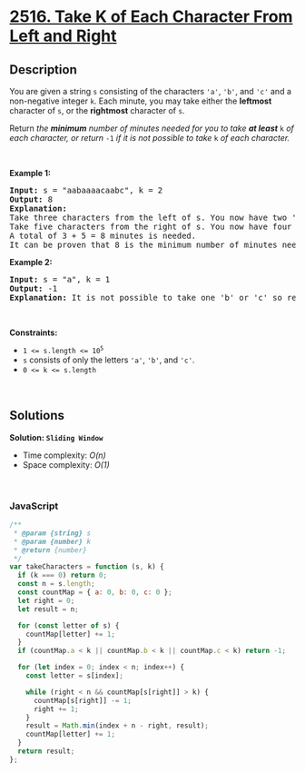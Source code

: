 # [2516. Take K of Each Character From Left and Right](https://leetcode.com/problems/take-k-of-each-character-from-left-and-right)

## Description

<div class="elfjS" data-track-load="description_content"><p>You are given a string <code>s</code> consisting of the characters <code>'a'</code>, <code>'b'</code>, and <code>'c'</code> and a non-negative integer <code>k</code>. Each minute, you may take either the <strong>leftmost</strong> character of <code>s</code>, or the <strong>rightmost</strong> character of <code>s</code>.</p>

<p>Return<em> the <strong>minimum</strong> number of minutes needed for you to take <strong>at least</strong> </em><code>k</code><em> of each character, or return </em><code>-1</code><em> if it is not possible to take </em><code>k</code><em> of each character.</em></p>

<p>&nbsp;</p>
<p><strong class="example">Example 1:</strong></p>

<pre><strong>Input:</strong> s = "aabaaaacaabc", k = 2
<strong>Output:</strong> 8
<strong>Explanation:</strong> 
Take three characters from the left of s. You now have two 'a' characters, and one 'b' character.
Take five characters from the right of s. You now have four 'a' characters, two 'b' characters, and two 'c' characters.
A total of 3 + 5 = 8 minutes is needed.
It can be proven that 8 is the minimum number of minutes needed.
</pre>

<p><strong class="example">Example 2:</strong></p>

<pre><strong>Input:</strong> s = "a", k = 1
<strong>Output:</strong> -1
<strong>Explanation:</strong> It is not possible to take one 'b' or 'c' so return -1.
</pre>

<p>&nbsp;</p>
<p><strong>Constraints:</strong></p>

<ul>
	<li><code>1 &lt;= s.length &lt;= 10<sup>5</sup></code></li>
	<li><code>s</code> consists of only the letters <code>'a'</code>, <code>'b'</code>, and <code>'c'</code>.</li>
	<li><code>0 &lt;= k &lt;= s.length</code></li>
</ul>
</div>

<p>&nbsp;</p>

## Solutions

**Solution: `Sliding Window`**

- Time complexity: <em>O(n)</em>
- Space complexity: <em>O(1)</em>

<p>&nbsp;</p>

### **JavaScript**

```js
/**
 * @param {string} s
 * @param {number} k
 * @return {number}
 */
var takeCharacters = function (s, k) {
  if (k === 0) return 0;
  const n = s.length;
  const countMap = { a: 0, b: 0, c: 0 };
  let right = 0;
  let result = n;

  for (const letter of s) {
    countMap[letter] += 1;
  }
  if (countMap.a < k || countMap.b < k || countMap.c < k) return -1;

  for (let index = 0; index < n; index++) {
    const letter = s[index];

    while (right < n && countMap[s[right]] > k) {
      countMap[s[right]] -= 1;
      right += 1;
    }
    result = Math.min(index + n - right, result);
    countMap[letter] += 1;
  }
  return result;
};
```
